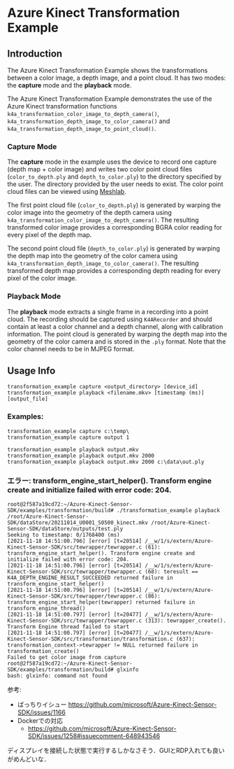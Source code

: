 # Azure Kinect Transformation Example

## Introduction

The Azure Kinect Transformation Example shows the transformations between a color image, a depth image, and a point cloud.
It has two modes: the **capture** mode and the **playback** mode.

The Azure Kinect Transformation Example demonstrates the use of the Azure Kinect transformation functions
`k4a_transformation_color_image_to_depth_camera()`, `k4a_transformation_depth_image_to_color_camera()` and 
`k4a_transformation_depth_image_to_point_cloud()`.

### Capture Mode

The **capture** mode in the example uses the device to record one capture (depth map + color image) and writes two color
point cloud files (`color_to_depth.ply` and `depth_to_color.ply`) to the directory specified by the user. The directory
provided by the user needs to exist. The color point cloud files can be viewed using [Meshlab](http://www.meshlab.net/).

The first point cloud file (`color_to_depth.ply`) is generated by warping the color image into the geometry of the depth
camera using `k4a_transformation_color_image_to_depth_camera()`. The resulting transformed color image provides a 
corresponding BGRA color reading for every pixel of the depth map.

The second point cloud file (`depth_to_color.ply`) is generated by warping the depth map into the geometry of the color
camera using `k4a_transformation_depth_image_to_color_camera()`. The resulting transformed depth map provides a 
corresponding depth reading for every pixel of the color image.

### Playback Mode

The **playback** mode extracts a single frame in a recording into a point cloud. The recording should be captured using
`K4ARecorder` and should contain at least a color channel and a depth channel, along with calibration information.
The point cloud is generated by warping the depth map into the geometry of the color camera and is stored in the `.ply`
format. Note that the color channel needs to be in MJPEG format.

## Usage Info

```
transformation_example capture <output_directory> [device_id]
transformation_example playback <filename.mkv> [timestamp (ms)] [output_file]
```

### Examples:

```
transformation_example capture c:\temp\
transformation_example capture output 1

transformation_example playback output.mkv
transformation_example playback output.mkv 2000
transformation_example playback output.mkv 2000 c:\data\out.ply
```


### エラー: transform_engine_start_helper(). Transform engine create and initialize failed with error code: 204.

```
root@2f587a19cd72:~/Azure-Kinect-Sensor-SDK/examples/transformation/build# ./transformation_example playback /root/Azure-Kinect-Sensor-SDK/dataStore/20211014_U0001_S0500_kinect.mkv /root/Azure-Kinect-Sensor-SDK/dataStore/outputs/test.ply
Seeking to timestamp: 0/1768400 (ms)
[2021-11-18 14:51:00.796] [error] [t=20514] /__w/1/s/extern/Azure-Kinect-Sensor-SDK/src/tewrapper/tewrapper.c (61): transform_engine_start_helper(). Transform engine create and initialize failed with error code: 204.
[2021-11-18 14:51:00.796] [error] [t=20514] /__w/1/s/extern/Azure-Kinect-Sensor-SDK/src/tewrapper/tewrapper.c (68): teresult == K4A_DEPTH_ENGINE_RESULT_SUCCEEDED returned failure in transform_engine_start_helper()
[2021-11-18 14:51:00.796] [error] [t=20514] /__w/1/s/extern/Azure-Kinect-Sensor-SDK/src/tewrapper/tewrapper.c (86): transform_engine_start_helper(tewrapper) returned failure in transform_engine_thread()
[2021-11-18 14:51:00.797] [error] [t=20477] /__w/1/s/extern/Azure-Kinect-Sensor-SDK/src/tewrapper/tewrapper.c (313): tewrapper_create(). Transform Engine thread failed to start
[2021-11-18 14:51:00.797] [error] [t=20477] /__w/1/s/extern/Azure-Kinect-Sensor-SDK/src/transformation/transformation.c (637): transformation_context->tewrapper != NULL returned failure in transformation_create()
Failed to get color image from capture
root@2f587a19cd72:~/Azure-Kinect-Sensor-SDK/examples/transformation/build# glxinfo
bash: glxinfo: command not found
```

参考:
- ばっちりイシュー https://github.com/microsoft/Azure-Kinect-Sensor-SDK/issues/1166
- Dockerでの対応
    - https://github.com/microsoft/Azure-Kinect-Sensor-SDK/issues/1258#issuecomment-648943546

ディスプレイを接続した状態で実行するしかなさそう．GUIとRDP入れても良いがめんどいな．